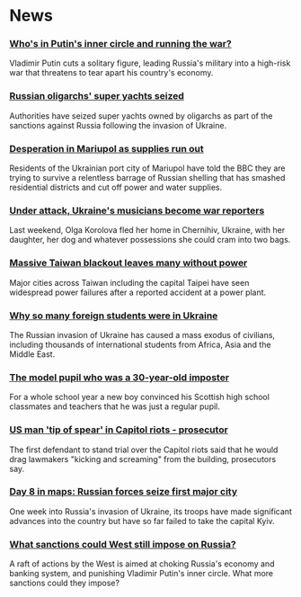 # News
### [Who's in Putin's inner circle and running the war?](https://www.bbc.com/news/world-europe-60573261)
Vladimir Putin cuts a solitary figure, leading Russia's military into a high-risk war that threatens to tear apart his country's economy.
### [Russian oligarchs' super yachts seized](https://www.bbc.com/news/business-60604206)
Authorities have seized super yachts owned by oligarchs as part of the sanctions against Russia following the invasion of Ukraine. 
### [Desperation in Mariupol as supplies run out](https://www.bbc.com/news/world-europe-60601235)
Residents of the Ukrainian port city of Mariupol have told the BBC they are trying to survive a relentless barrage of Russian shelling that has smashed residential districts and cut off power and water supplies.
### [Under attack, Ukraine's musicians become war reporters](https://www.bbc.com/news/entertainment-arts-60586817)
Last weekend, Olga Korolova fled her home in Chernihiv, Ukraine, with her daughter, her dog and whatever possessions she could cram into two bags. 
### [Massive Taiwan blackout leaves many without power](https://www.bbc.com/news/world-asia-60598234)
Major cities across Taiwan including the capital Taipei have seen widespread power failures after a reported accident at a power plant. 
### [Why so many foreign students were in Ukraine](https://www.bbc.com/news/world-africa-60603226)
The Russian invasion of Ukraine has caused a mass exodus of civilians, including thousands of international students from Africa, Asia and the Middle East.
### [The model pupil who was a 30-year-old imposter](https://www.bbc.com/news/uk-scotland-60081503)
For a whole school year a new boy convinced his Scottish high school classmates and teachers that he was just a regular pupil.
### [US man 'tip of spear' in Capitol riots - prosecutor](https://www.bbc.com/news/world-us-canada-60532631)
The first defendant to stand trial over the Capitol riots said that he would drag lawmakers "kicking and screaming" from the building, prosecutors say.
### [Day 8 in maps: Russian forces seize first major city](https://www.bbc.com/news/world-europe-60506682)
One week into Russia's invasion of Ukraine, its troops have made significant advances into the country but have so far failed to take the capital Kyiv. 
### [What sanctions could West still impose on Russia?](https://www.bbc.com/news/business-60529926)
A raft of actions by the West is aimed at choking Russia's economy and banking system, and punishing Vladimir Putin's inner circle. What more sanctions could they impose? 
